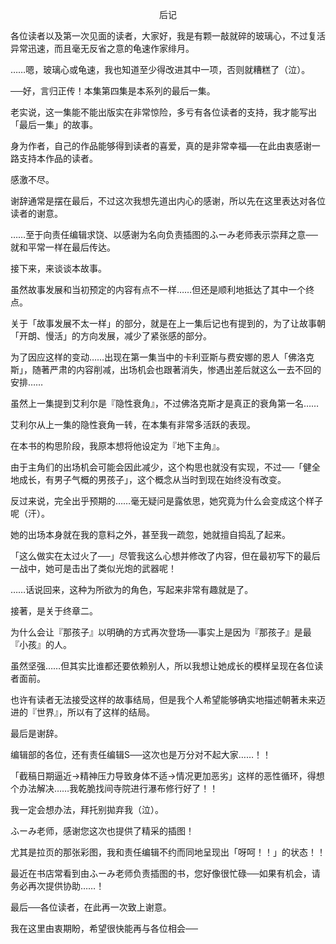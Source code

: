 <p align="center">后记</p>

各位读者以及第一次见面的读者，大家好，我是有颗一敲就碎的玻璃心，不过复活异常迅速，而且毫无反省之意的龟速作家绯月。

……嗯，玻璃心或龟速，我也知道至少得改进其中一项，否则就糟糕了（泣）。

──好，言归正传！本集第四集是本系列的最后一集。

老实说，这一集能不能出版实在非常惊险，多亏有各位读者的支持，我才能写出「最后一集」的故事。

身为作者，自己的作品能够得到读者的喜爱，真的是非常幸福──在此由衷感谢一路支持本作品的读者。

感激不尽。

谢辞通常是摆在最后，不过这次我想先道出内心的感谢，所以先在这里表达对各位读者的谢意。

……至于向责任编辑求饶、以感谢为名向负责插图的ふーみ老师表示崇拜之意──就和平常一样在最后传达。

接下来，来谈谈本故事。

虽然故事发展和当初预定的内容有点不一样……但还是顺利地抵达了其中一个终点。

关于「故事发展不太一样」的部分，就是在上一集后记也有提到的，为了让故事朝「开朗、慢活」的方向发展，减少了紧张感的部分。

为了因应这样的变动……出现在第一集当中的卡利亚斯与费安娜的恩人「佛洛克斯」，随著严肃的内容削减，出场机会也跟著消失，惨遇出差后就这么一去不回的安排……

虽然上一集提到艾利尔是『隐性衰角』，不过佛洛克斯才是真正的衰角第一名……

艾利尔从上一集的隐性衰角一转，在本集有非常多活跃的表现。

在本书的构思阶段，我原本想将他设定为『地下主角』。

由于主角们的出场机会可能会因此减少，这个构思也就没有实现，不过──「健全地成长，有男子气概的男孩子」，这个概念从当时到现在始终没有改变。

反过来说，完全出乎预期的……毫无疑问是露依思，她究竟为什么会变成这个样子呢（汗）。

她的出场本身就在我的意料之外，甚至我一疏忽，她就擅自捣乱了起来。

「这么做实在太过火了──」尽管我这么心想并修改了内容，但在最初写下的最后一战中，她可是击出了类似光炮的武器呢！

……话说回来，这种为所欲为的角色，写起来非常有趣就是了。

接著，是关于终章二。

为什么会让『那孩子』以明确的方式再次登场──事实上是因为『那孩子』是最『小孩』的人。

虽然坚强……但其实比谁都还要依赖别人，所以我想让她成长的模样呈现在各位读者面前。

也许有读者无法接受这样的故事结局，但是我个人希望能够确实地描述朝著未来迈进的『世界』，所以有了这样的结局。

最后是谢辞。

编辑部的各位，还有责任编辑S──这次也是万分对不起大家……！！

「截稿日期逼近→精神压力导致身体不适→情况更加恶劣」这样的恶性循环，得想个办法解决……我乾脆找间寺院进行瀑布修行好了！！

我一定会想办法，拜托别拋弃我（泣）。

ふーみ老师，感谢您这次也提供了精采的插图！

尤其是拉页的那张彩图，我和责任编辑不约而同地呈现出「呀呵！！」的状态！！

最近在书店常看到由ふーみ老师负责插图的书，您好像很忙碌──如果有机会，请务必再次提供协助……！

最后──各位读者，在此再一次致上谢意。

我在这里由衷期盼，希望很快能再与各位相会──

